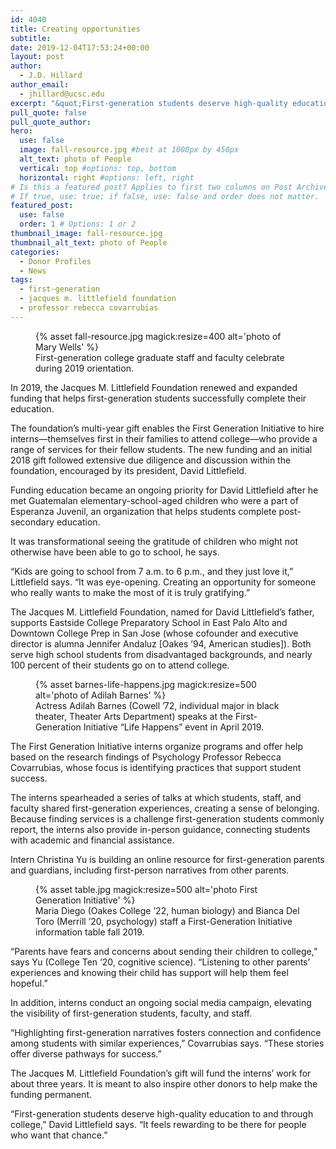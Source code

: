 ```yaml
---
id: 4040
title: Creating opportunities
subtitle: 
date: 2019-12-04T17:53:24+00:00
layout: post
author:
  - J.D. Hillard
author_email:
  - jhillard@ucsc.edu
excerpt: "&quot;First-generation students deserve high-quality education to and through college,&quot; says David Littlefield, president of the Jacques M. Littlefield Foundation, which made a multi-year gift to the First Generation Initiative"
pull_quote: false
pull_quote_author:
hero:
  use: false
  image: fall-resource.jpg #best at 1000px by 450px
  alt_text: photo of People
  vertical: top #options: top, bottom
  horizontal: right #options: left, right
# Is this a featured post? Applies to first two columns on Post Archive Page.
# If true, use: true; if false, use: false and order does not matter.
featured_post:
  use: false
  order: 1 # Options: 1 or 2
thumbnail_image: fall-resource.jpg
thumbnail_alt_text: photo of People
categories:
  - Donor Profiles
  - News
tags:
  - first-generation
  - jacques m. littlefield foundation
  - professor rebecca covarrubias
---
```


<figure class="inline-image left">
{% asset fall-resource.jpg magick:resize=400 alt='photo of Mary Wells' %}
<figcaption>First-generation college graduate staff and faculty celebrate during 2019 orientation.</figcaption></figure>

In 2019, the Jacques M. Littlefield Foundation renewed and expanded funding that helps first-generation students successfully complete their education.

The foundation’s multi-year gift enables the First Generation Initiative to hire interns—themselves first in their families to attend college—who provide a range of services for their fellow students. The new funding and an initial 2018 gift followed extensive due diligence and discussion within the foundation, encouraged by its president, David Littlefield.

Funding education became an ongoing priority for David Littlefield after he met Guatemalan elementary-school-aged children who were a part of Esperanza Juvenil, an organization that helps students complete post-secondary education.

It was transformational seeing the gratitude of children who might not otherwise have been able to go to school, he says.

“Kids are going to school from 7 a.m. to 6 p.m., and they just love it,” Littlefield says. “It was eye-opening. Creating an opportunity for someone who really wants to make the most of it is truly gratifying.”

The Jacques M. Littlefield Foundation, named for David Littlefield’s father, supports Eastside College Preparatory School in East Palo Alto and Downtown College Prep in San Jose (whose cofounder and executive director is alumna Jennifer Andaluz [Oakes ’94, American studies]). Both serve high school students from disadvantaged backgrounds, and nearly 100 percent of their students go on to attend college.

<figure class="inline-image full">
{% asset barnes-life-happens.jpg magick:resize=500 alt='photo of Adilah Barnes' %}
<figcaption>Actress Adilah Barnes (Cowell ’72, individual major in black theater, Theater Arts Department) speaks at the First-Generation Initiative &#8220;Life Happens&#8221; event in April 2019.</figcaption></figure>

The First Generation Initiative interns organize programs and offer help based on the research findings of Psychology Professor Rebecca Covarrubias, whose focus is identifying practices that support student success.

The interns spearheaded a series of talks at which students, staff, and faculty shared first-generation experiences, creating a sense of belonging. Because finding services is a challenge first-generation students commonly report, the interns also provide in-person guidance, connecting students with academic and financial assistance.

Intern Christina Yu is building an online resource for first-generation parents and guardians, including first-person narratives from other parents.

<figure class="inline-image right">
{% asset table.jpg magick:resize=500 alt='photo First Generation Initiative' %}
<figcaption>Maria Diego (Oakes College &#8217;22, human biology) and Bianca Del Toro (Merrill &#8217;20, psychology) staff a First-Generation Initiative information table fall 2019.</figcaption></figure>

“Parents have fears and concerns about sending their children to college,” says Yu (College Ten ‘20, cognitive science). “Listening to other parents’ experiences and knowing their child has support will help them feel hopeful.”

In addition, interns conduct an ongoing social media campaign, elevating the visibility of first-generation students, faculty, and staff.

“Highlighting first-generation narratives fosters connection and confidence among students with similar experiences,” Covarrubias says. &#8220;These stories offer diverse pathways for success.”

The Jacques M. Littlefield Foundation’s gift will fund the interns&#8217; work for about three years. It is meant to also inspire other donors to help make the funding permanent.

“First-generation students deserve high-quality education to and through college,” David Littlefield says. “It feels rewarding to be there for people who want that chance.”
